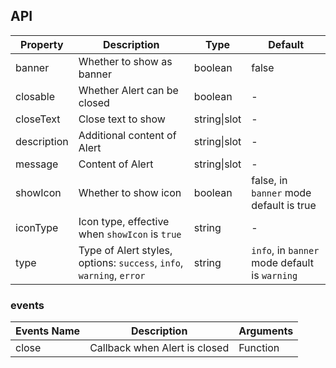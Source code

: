 
## API

| Property | Description | Type | Default |
| -------- | ----------- | ---- | ------- |
| banner | Whether to show as banner | boolean | false |
| closable | Whether Alert can be closed | boolean | - |
| closeText | Close text to show | string\|slot | - |
| description | Additional content of Alert | string\|slot | - |
| message | Content of Alert | string\|slot | - |
| showIcon | Whether to show icon | boolean | false, in `banner` mode default is true |
| iconType | Icon type, effective when `showIcon` is `true` | string | - |
| type | Type of Alert styles, options: `success`, `info`, `warning`, `error` | string | `info`, in `banner` mode default is `warning` |

### events
| Events Name | Description | Arguments |
| --- | --- | --- |
| close | Callback when Alert is closed | Function |
